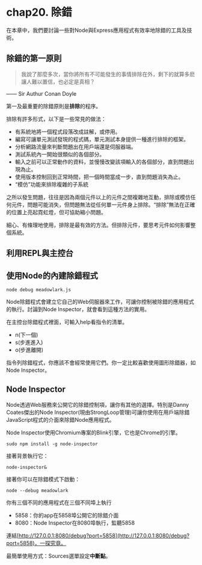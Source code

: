# chap20. 除錯

在本章中，我們要討論一些對Node與Express應用程式有效率地除錯的工具及技術。

## 除錯的第一原則

>我說了那麼多次，當你將所有不可能發生的事情排除在外，剩下的就算多麽讓人難以置信，也必定是真相？

—— Sir Authur Conan Doyle

第一及最重要的除錯原則是**排除**的程序。

排除有許多形式，以下是一些常見的做法：

- 有系統地將一個程式段落改成註解，或停用。
- 編寫可讓單元測試發現的程式碼，單元測試本身提供一種進行排除的框架。
- 分析網路流量來判斷問題出在用戶端還是伺服器端。
- 測試系統內一開始很類似的各個部分。
- 輸入之前可以正常動作的資料，並慢慢改變該項輸入的各個部分，直到問題出現為止。
- 使用版本控制回到正常時間，把一個時間當成一步，直到問題消失為止。
- “模仿”功能來排除複雜的子系統

之所以發生問題，往往是因為兩個元件以上的元件之間複雜地互動，排除或模仿任何元件，問題可能消失，但問題無法從任何單一元件身上排除。“排除”無法在正確的位置上亮起霓虹燈，但可協助縮小問題。

細心、有條理地使用，排除是最有效的方法。但排除元件，要思考元件如何影響整個系統。

## 利用REPL與主控台

## 使用Node的內建除錯程式

```
node debug meadowlark.js
```

Node除錯程式會建立它自己的Web伺服器來工作，可讓你控制被除錯的應用程式的執行。討論到Node Inspector，就會看到這種方法的實用。

在主控台除錯程式裡面，可輸入help看指令的清單。

- n(下一個)
- s(步進進入)
- o(步進離開)

指令列除錯程式，你應該不會經常使用它們。你一定比較喜歡使用圖形除錯器，如Node Inspector。

## Node Inspector

Node透過Web服務來公開它的除錯控制項，讓你有其他的選擇。特別是Danny Coates傑出的Node Inspector(現由StrongLoop管理)可讓你使用在用戶端除錯JavaScript程式的介面來除錯Node應用程式。

Node Inspector使用Chromium專案的Blink引擎，它也是Chrome的引擎。

```
sudo npm install -g node-inspector
```

接著背景執行它：

```
node-inspector&
```

接著你可以在除錯模式下啟動：

```
node --debug meadowlark
```

你有三個不同的應用程式在三個不同埠上執行

- 5858：你的app在5858埠公開它的除錯介面
- 8080：Node Inspector在8080埠執行，監聽5858

連結[http://127.0.0.1:8080/debug?port=5858](http://127.0.0.1:8080/debug?port=5858)，一探究竟。

最簡單使用方式：Sources選單設定**中斷點**。
